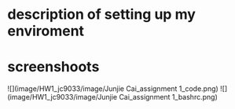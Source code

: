 # description of setting up my enviroment 


# screenshoots
 ![](image/HW1_jc9033/image/Junjie Cai_assignment 1_code.png)
 ![](image/HW1_jc9033/image/Junjie Cai_assignment 1_bashrc.png)
